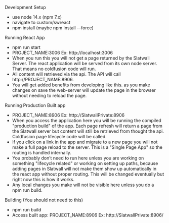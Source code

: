 Development Setup

- use node 14.x (npm 7.x)
- navigate to custom/swreact
- npm install (maybe npm install --force)

Running React App

- npm run start
- PROJECT_NAME:3006 Ex: http://localhost:3006
- When you run this you will not get a page returned by the Slatwall Server. The react application will be served from its own node server. That means no coldfusion code will run.
- All content will retrieved via the api. The API will call http://PROJECT_NAME:8906.
- You will get added benefits from developing like this. as you make changes on save the web-server will update the page in the browser without needing to reload the page.

Running Production Built app

- PROJECT_NAME:8906 Ex: http://SlatwallPrivate:8906
- When you access the application here you will be running the compiled "production build" of the app. Each page refresh will return a page from the Slatwall server but content will still be retrieved from thought the api. Coldfusion page lifecycle code will be called.
- If you click on a link in the app and migrate to a new page you will not make a full page reload to the server. This is a "Single Page App" so the routing is handled internally.
- You probably don’t need to run here unless you are working on something "lifecycle related" or working on setting up paths, because adding pages in Slatwall will not make them show up automatically in the react app without proper routing. This will be changed eventually but right now this is how it works.
- Any local changes you make will not be visible here unless you do a npm run build.

Building (You should not need to this)

- npm run build
- Access built app: PROJECT_NAME:8906 Ex: http://SlatwallPrivate:8906/
